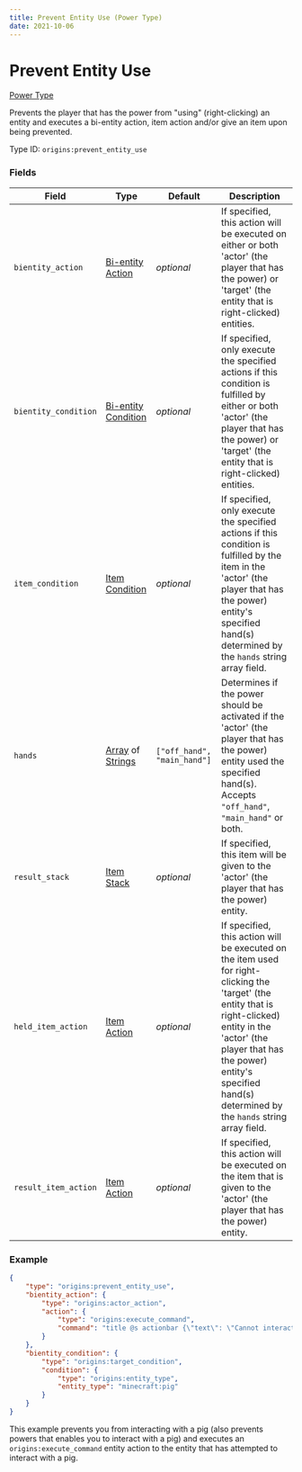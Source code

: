 ```yaml
---
title: Prevent Entity Use (Power Type)
date: 2021-10-06
---
```


# Prevent Entity Use

[Power Type](../power_types.md)

Prevents the player that has the power from "using" (right-clicking) an entity and executes a bi-entity action, item action and/or give an item upon being prevented.

Type ID: `origins:prevent_entity_use`

### Fields

Field | Type | Default | Description
------|------|---------|-------------
`bientity_action` | [Bi-entity Action](../bientity_actions.md) | _optional_ | If specified, this action will be executed on either or both 'actor' (the player that has the power) or 'target' (the entity that is right-clicked) entities.
`bientity_condition` | [Bi-entity Condition](../bientity_conditions.md) | _optional_ | If specified, only execute the specified actions if this condition is fulfilled by either or both 'actor' (the player that has the power) or 'target' (the entity that is right-clicked) entities.
`item_condition` | [Item Condition](../item_conditions.md) | _optional_ | If specified, only execute the specified actions if this condition is fulfilled by the item in the 'actor' (the player that has the power) entity's specified hand(s) determined by the `hands` string array field.
`hands` | [Array](../types/data_types/array.md) of [Strings](../data_types/string.md) | `["off_hand", "main_hand"]` | Determines if the power should be activated if the 'actor' (the player that has the power) entity used the specified hand(s). Accepts `"off_hand"`, `"main_hand"` or both.
`result_stack` | [Item Stack](../data_types/item_stack.md) | _optional_ | If specified, this item will be given to the 'actor' (the player that has the power) entity.
`held_item_action` | [Item Action](../item_actions.md) | _optional_ | If specified, this action will be executed on the item used for right-clicking the 'target' (the entity that is right-clicked) entity in the 'actor' (the player that has the power) entity's specified hand(s) determined by the `hands` string array field.
`result_item_action` | [Item Action](../item_actions.md) | _optional_ | If specified, this action will be executed on the item that is given to the 'actor' (the player that has the power) entity.

### Example
```json
{
    "type": "origins:prevent_entity_use",
    "bientity_action": {
        "type": "origins:actor_action",
        "action": {
            "type": "origins:execute_command",
            "command": "title @s actionbar {\"text\": \"Cannot interact with pigs!\", \"color\": \"red\"}"
        }
    },
    "bientity_condition": {
        "type": "origins:target_condition",
        "condition": {
            "type": "origins:entity_type",
            "entity_type": "minecraft:pig"
        }
    }
}
```
This example prevents you from interacting with a pig (also prevents powers that enables you to interact with a pig) and executes an `origins:execute_command` entity action to the entity that has attempted to interact with a pig.